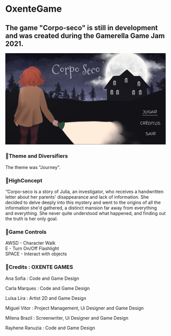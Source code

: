 # OxenteGame

## The game "Corpo-seco" is still in development and was created during the Gamerella Game Jam 2021.

<div align="center">
    <img src="/oxente games/img.png" </img> 
</div>



### 🔦Theme and Diversifiers

 The theme was "Journey".

### 🔦HighConcept

‘’Corpo-seco is a story of Julia, an investigator, who receives a handwritten letter about her parents' disappearance and lack of information. She decided to delve deeply into this mystery and went to the origins of all the information she'd gathered, a distinct mansion far away from everything and everything. She never quite understood what happened, and finding out the truth is her only goal.

### 🔦Game Controls


AWSD - Character Walk </br>
E - Turn On/Off Flashlight </br>
SPACE - Interact with objects

### 🔦Credits :  OXENTE GAMES

Ana Sofia : Code and Game Design

Carla Marques : Code and Game Design

Luísa Lira : Artist 2D and Game Design 

Miguel Vitor : Project Management, Ui Designer and Game Design

Milena Brazil :  Screenwriter, Ui Designer and Game Design

Rayhene Ranuzia : Code and Game Design 



